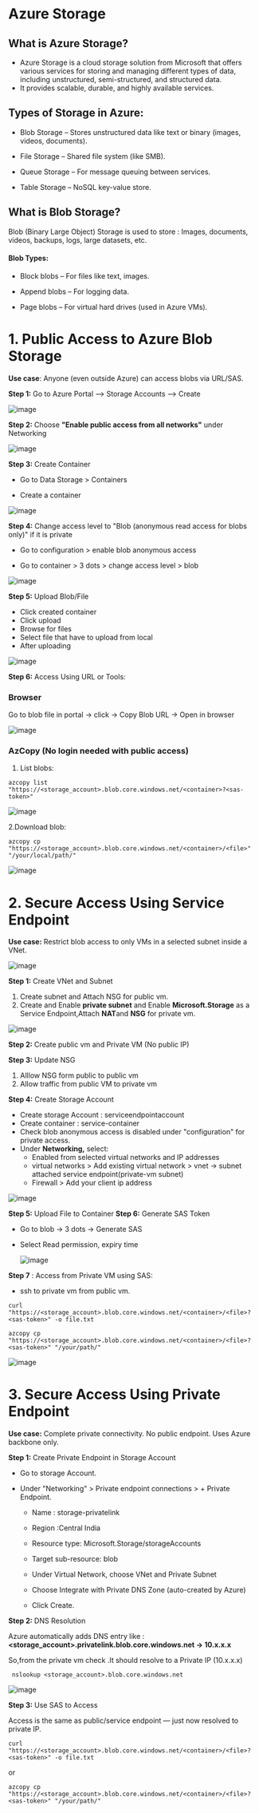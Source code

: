 # Azure Storage

## What is Azure Storage?

- Azure Storage is a cloud storage solution from Microsoft that offers various services for storing and managing different types of data, including unstructured, semi-structured, and structured data.
- It provides scalable, durable, and highly available services.

## Types of Storage in Azure:

 - Blob Storage – Stores unstructured data like text or binary (images, videos, documents).

 - File Storage – Shared file system (like SMB).

- Queue Storage – For message queuing between services.

- Table Storage – NoSQL key-value store.

##  What is Blob Storage?

   Blob (Binary Large Object) Storage is used to store : Images, documents, videos, backups, logs, large datasets, etc.

  #### Blob Types:

   -  Block blobs – For files like text, images.

   - Append blobs – For logging data.

   - Page blobs – For virtual hard drives (used in Azure VMs).

# 1. Public Access to Azure Blob Storage
  **Use case**: Anyone (even outside Azure) can access blobs via URL/SAS.
  
**Step 1:** Go to Azure Portal --> Storage Accounts --> Create

   ![image](https://github.com/user-attachments/assets/f5a37ad9-9cf4-4d1d-a8b3-854fefe68022)

**Step 2:** Choose **"Enable public access from all networks"** under Networking
   
  ![image](https://github.com/user-attachments/assets/2d4725d2-d38d-4e0d-bcd1-7ccb2aa3353a)


 **Step 3:** Create Container

  -  Go to Data Storage > Containers

  -  Create a container

   ![image](https://github.com/user-attachments/assets/1eb24987-3774-4c78-ae0a-acc31c75c100)


**Step 4:** Change access level to "Blob (anonymous read access for blobs only)"  if it is private
  
- Go to configuration > enable blob anonymous access 

- Go to container > 3 dots > change access level > blob

![image](https://github.com/user-attachments/assets/c444db26-4daa-4e34-a9d4-071c07b66e13)

**Step 5:** Upload Blob/File

- Click created container
- Click upload
- Browse for files
- Select file that have to upload from local
- After uploading

![image](https://github.com/user-attachments/assets/b4407a9c-94bc-4e2d-9699-7f005535cb99)

**Step 6:** Access Using URL or Tools:

### Browser

Go to blob file in portal → click → Copy Blob URL → Open in browser

![image](https://github.com/user-attachments/assets/13219fc7-cd2a-469a-8b65-974b39f2faef)

### AzCopy (No login needed with public access)

1. List blobs:
```
azcopy list "https://<storage_account>.blob.core.windows.net/<container>?<sas-token>"
```
![image](https://github.com/user-attachments/assets/95dfa576-dd68-4871-80aa-8a2dd8ac1f1f)

2.Download blob:
```
azcopy cp "https://<storage_account>.blob.core.windows.net/<container>/<file>" "/your/local/path/"
```
![image](https://github.com/user-attachments/assets/e834a279-00e1-4112-aba6-4aac6be2c7ce)


#  2. Secure Access Using Service Endpoint

 **Use case:** Restrict blob access to only VMs in a selected subnet inside a VNet.

![image](https://github.com/user-attachments/assets/ea526e4a-d6aa-447d-8954-1b1439fbc357)


**Step 1:** Create VNet and Subnet
   
  1. Create subnet and Attach NSG for public vm.
  2. Create and Enable **private subnet** and Enable **Microsoft.Storage** as a Service Endpoint,Attach **NAT**and **NSG** for private vm.

   ![image](https://github.com/user-attachments/assets/a6953692-452b-4198-a986-f1692ea4afd2)


 **Step 2:** Create public vm and Private VM (No public IP)

 **Step 3:** Update NSG

 1. Alllow NSG form public to public vm
 2. Allow traffic from public VM to private vm

**Step 4:** Create Storage Account

 - Create storage Account : serviceendpointaccount
 - Create container : service-container
 - Check blob anonymous access is disabled under "configuration" for private access.
 - Under **Networking,** select:
   - Enabled from selected virtual networks and IP addresses
   - virtual networks > Add existing virtual network > vnet -> subnet attached service endpoint(private-vm subnet)
   - Firewall > Add your client ip address

  ![image](https://github.com/user-attachments/assets/a36fdf31-8c0a-4a20-872f-e16d39279053)

**Step 5:** Upload File to Container
**Step 6:** Generate SAS Token

- Go to blob → 3 dots → Generate SAS
- Select Read permission, expiry time

  ![image](https://github.com/user-attachments/assets/07449fa9-3c38-4fad-b03e-62a3a695efdb)

**Step 7** : Access from Private VM using SAS:

- ssh to private vm from public vm.

```
curl "https://<storage_account>.blob.core.windows.net/<container>/<file>?<sas-token>" -o file.txt
```
```
azcopy cp "https://<storage_account>.blob.core.windows.net/<container>/<file>?<sas-token>" "/your/path/"
```
![image](https://github.com/user-attachments/assets/b791eb7e-a690-4f70-9b05-8c2176f8fc96)

# 3. Secure Access Using Private Endpoint

   **Use case:** Complete private connectivity. No public endpoint. Uses Azure backbone only.

**Step 1:** Create Private Endpoint in Storage Account

- Go to storage Account.
- Under "Networking" > Private endpoint connections > + Private Endpoint.

    - Name : storage-privatelink

    - Region :Central India

    - Resource type: Microsoft.Storage/storageAccounts

    - Target sub-resource: blob

    - Under Virtual Network, choose VNet and Private Subnet

    - Choose Integrate with Private DNS Zone (auto-created by Azure)

    - Click Create.
 
**Step 2:** DNS Resolution

 Azure automatically adds DNS entry like :   **<storage_account>.privatelink.blob.core.windows.net → 10.x.x.x**

 So,from the private vm check .It should resolve to a Private IP (10.x.x.x)
 ```
  nslookup <storage_account>.blob.core.windows.net
```
 ![image](https://github.com/user-attachments/assets/8905ac1b-f826-4adf-8c6e-2cc5bede47a1)

**Step 3:** Use SAS to Access

Access is the same as public/service endpoint — just now resolved to private IP.
```
curl "https://<storage_account>.blob.core.windows.net/<container>/<file>?<sas-token>" -o file.txt
```
or
```
azcopy cp "https://<storage_account>.blob.core.windows.net/<container>/<file>?<sas-token>" "/your/path/"
```









     
